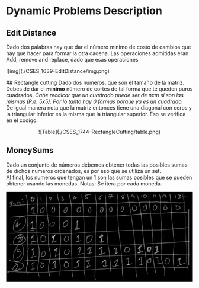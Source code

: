 # Dynamic Problems Description
## Edit Distance
Dado dos palabras hay que dar el número minimo de costo de cambios que hay que hacer para formar la otra cadena. Las operaciones admitidas eran Add, remove and replace, dado que esas operaciones<br>
<p>![img](./CSES_1639-EditDistance/img.png)</p>
## Rectangle cutting 
Dado dos numeros, que son el tamaño de la matriz. Debes de dar el <b>mínimo</b> número de cortes de tal forma que te queden puros cuadrados. <i> Cabe recalcar que un cuadrado puede ser de nxm si son las mismas (P.e. 5x5). Por lo tanto hay 0 formas porque ya es un cuadrado.</i><br>
De igual manera nota que la matriz entonces tiene una diagonal con ceros y la triangular inferior es la misma que la triangular superior. Eso se verifica en el codigo.
<br><p align="center">![Table](./CSES_1744-RectangleCutting/table.png)</p>

## MoneySums
Dado un conjunto de números debemos obtener todas las posibles sumas de dichos numeros ordenados, es por eso que se utiliza un set.<br>
Al final, los numeros que tengan un 1 son las sumas posibles que se pueden obtener usando las monedas. Notas: Se itera por cada moneda.
<br><p align="center"> ![Exp](./CSES_1745-MoneySums/img.png) </p>
